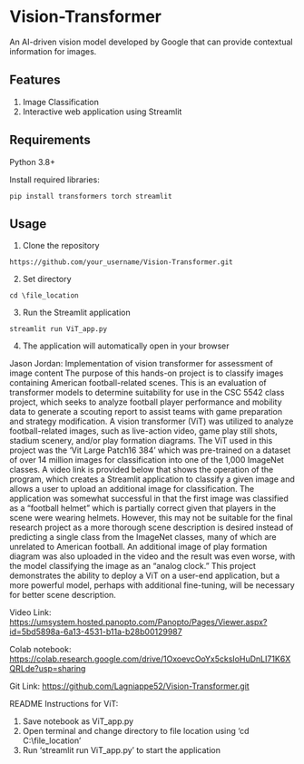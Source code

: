 # Vision-Transformer
An AI-driven vision model developed by Google that can provide contextual information for images.

## Features
1. Image Classification
2. Interactive web application using Streamlit

## Requirements
Python 3.8+

Install required libraries:
```
pip install transformers torch streamlit
```

## Usage
1. Clone the repository
```
https://github.com/your_username/Vision-Transformer.git
```
2. Set directory
```
cd \file_location
```
3. Run the Streamlit application
```
streamlit run ViT_app.py
```
4. The application will automatically open in your browser


Jason Jordan: Implementation of vision transformer for assessment of image content
The purpose of this hands-on project is to classify images containing American football-related scenes. This is an evaluation of transformer models to determine suitability for use in the CSC 5542 class project, which seeks to analyze football player performance and mobility data to generate a scouting report to assist teams with game preparation and strategy modification. A vision transformer (ViT) was utilized to analyze football-related images, such as live-action video, game play still shots, stadium scenery, and/or play formation diagrams.
The ViT used in this project was the ‘Vit Large Patch16 384’ which was pre-trained on a dataset of over 14 million images for classification into one of the 1,000 ImageNet classes. A video link is provided below that shows the operation of the program, which creates a Streamlit application to classify a given image and allows a user to upload an additional image for classification.
The application was somewhat successful in that the first image was classified as a “football helmet” which is partially correct given that players in the scene were wearing helmets. However, this may not be suitable for the final research project as a more thorough scene description is desired instead of predicting a single class from the ImageNet classes, many of which are unrelated to American football. An additional image of play formation diagram was also uploaded in the video and the result was even worse, with the model classifying the image as an “analog clock.” This project demonstrates the ability to deploy a ViT on a user-end application, but a more powerful model, perhaps with additional fine-tuning, will be necessary for better scene description.

Video Link:
https://umsystem.hosted.panopto.com/Panopto/Pages/Viewer.aspx?id=5bd5898a-6a13-4531-b11a-b28b00129987

Colab notebook: 
https://colab.research.google.com/drive/1OxoevcOoYx5cksIoHuDnLI71K6XQRLde?usp=sharing

Git Link:
https://github.com/Lagniappe52/Vision-Transformer.git


README Instructions for ViT:
1.	Save notebook as ViT_app.py
2.	Open terminal and change directory to file location using ‘cd C:\file_location’
3.	Run ‘streamlit run ViT_app.py’ to start the application

